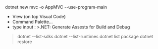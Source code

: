 dotnet new mvc -o AppMVC --use-program-main

- View (on top Visual Code)
- Command Palette...
- type input : >.NET: Generate Assests for Build and Debug

> dotnet --list-sdks
> dotnet --list-runtimes
> dotnet list package
> dotnet restore